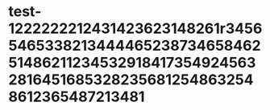 # test-1222222212431423623148261r345654653382134444652387346584625148621123453291841735492456328164516853282356812548632548612365487213481